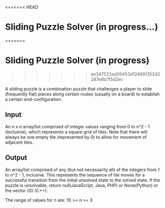 <<<<<<< HEAD
# Sliding Puzzle Solver (in progress...)
=======
# Sliding Puzzle Solver (in progress)
>>>>>>> ae347522ed09453d12469135242287e8b7f5d2ec

A sliding puzzle is a combination puzzle that challenges a player to slide (frequently flat) pieces along certain routes (usually on a board) to establish a certain end-configuration.

Input
--
An n x n array/list comprised of integer values ranging from 0 to n^2 - 1 (inclusive), which represents a square grid of tiles. Note that there will always be one empty tile (represented by 0) to allow for movement of adjacent tiles.

Output
--
An array/list comprised of any (but not necessarily all) of the integers from 1 to n^2 - 1, inclusive. This represents the sequence of tile moves for a successful transition from the initial unsolved state to the solved state. If the puzzle is unsolvable, return null(JavaScript, Java, PHP) or None(Python) or the vector {0} (C++).

The range of values for n are: 10 >= n >= 3
